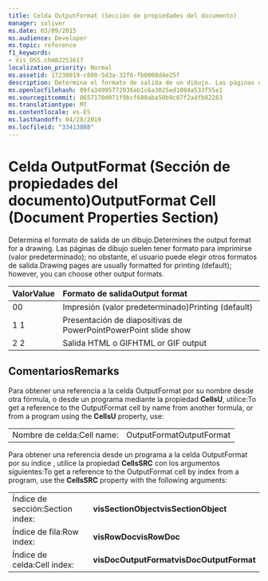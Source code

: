 ```yaml
---
title: Celda OutputFormat (Sección de propiedades del documento)
manager: soliver
ms.date: 03/09/2015
ms.audience: Developer
ms.topic: reference
f1_keywords:
- Vis_DSS.chm82251617
localization_priority: Normal
ms.assetid: 17238019-c800-5d3a-32f6-fb0008d4e25f
description: Determina el formato de salida de un dibujo. Las páginas de dibujo suelen tener formato para imprimirse (valor predeterminado); no obstante, el usuario puede elegir otros formatos de salida.
ms.openlocfilehash: 09fa34095772936ab1c6a3025ed1884a533f55e1
ms.sourcegitcommit: 8657170d071f9bcf680aba50b9c07f2a4fb82283
ms.translationtype: MT
ms.contentlocale: es-ES
ms.lasthandoff: 04/28/2019
ms.locfileid: "33413888"
---
```

# <a name="outputformat-cell-document-properties-section"></a><span data-ttu-id="60619-104">Celda OutputFormat (Sección de propiedades del documento)</span><span class="sxs-lookup"><span data-stu-id="60619-104">OutputFormat Cell (Document Properties Section)</span></span>

<span data-ttu-id="60619-105">Determina el formato de salida de un dibujo.</span><span class="sxs-lookup"><span data-stu-id="60619-105">Determines the output format for a drawing.</span></span> <span data-ttu-id="60619-106">Las páginas de dibujo suelen tener formato para imprimirse (valor predeterminado); no obstante, el usuario puede elegir otros formatos de salida.</span><span class="sxs-lookup"><span data-stu-id="60619-106">Drawing pages are usually formatted for printing (default); however, you can choose other output formats.</span></span>
  
|<span data-ttu-id="60619-107">**Valor**</span><span class="sxs-lookup"><span data-stu-id="60619-107">**Value**</span></span>|<span data-ttu-id="60619-108">**Formato de salida**</span><span class="sxs-lookup"><span data-stu-id="60619-108">**Output format**</span></span>|
|:-----|:-----|
| <span data-ttu-id="60619-109">0</span><span class="sxs-lookup"><span data-stu-id="60619-109">0</span></span>  <br/> | <span data-ttu-id="60619-110">Impresión (valor predeterminado)</span><span class="sxs-lookup"><span data-stu-id="60619-110">Printing (default)</span></span>  <br/> |
| <span data-ttu-id="60619-111">1 </span><span class="sxs-lookup"><span data-stu-id="60619-111">1</span></span>  <br/> | <span data-ttu-id="60619-112">Presentación de diapositivas de PowerPoint</span><span class="sxs-lookup"><span data-stu-id="60619-112">PowerPoint slide show</span></span>  <br/> |
| <span data-ttu-id="60619-113">2 </span><span class="sxs-lookup"><span data-stu-id="60619-113">2</span></span>  <br/> | <span data-ttu-id="60619-114">Salida HTML o GIF</span><span class="sxs-lookup"><span data-stu-id="60619-114">HTML or GIF output</span></span>  <br/> |
   
## <a name="remarks"></a><span data-ttu-id="60619-115">Comentarios</span><span class="sxs-lookup"><span data-stu-id="60619-115">Remarks</span></span>

<span data-ttu-id="60619-116">Para obtener una referencia a la celda OutputFormat por su nombre desde otra fórmula, o desde un programa mediante la propiedad **CellsU**, utilice:</span><span class="sxs-lookup"><span data-stu-id="60619-116">To get a reference to the OutputFormat cell by name from another formula, or from a program using the **CellsU** property, use:</span></span> 
  
|||
|:-----|:-----|
| <span data-ttu-id="60619-117">Nombre de celda:</span><span class="sxs-lookup"><span data-stu-id="60619-117">Cell name:</span></span>  <br/> | <span data-ttu-id="60619-118">OutputFormat</span><span class="sxs-lookup"><span data-stu-id="60619-118">OutputFormat</span></span>  <br/> |
   
<span data-ttu-id="60619-119">Para obtener una referencia desde un programa a la celda OutputFormat por su índice
, utilice la propiedad **CellsSRC** con los argumentos siguientes:</span><span class="sxs-lookup"><span data-stu-id="60619-119">To get a reference to the OutputFormat cell by index from a program, use the **CellsSRC** property with the following arguments:</span></span> 
  
|||
|:-----|:-----|
| <span data-ttu-id="60619-120">Índice de sección:</span><span class="sxs-lookup"><span data-stu-id="60619-120">Section index:</span></span>  <br/> |<span data-ttu-id="60619-121">**visSectionObject**</span><span class="sxs-lookup"><span data-stu-id="60619-121">**visSectionObject**</span></span> <br/> |
| <span data-ttu-id="60619-122">Índice de fila:</span><span class="sxs-lookup"><span data-stu-id="60619-122">Row index:</span></span>  <br/> |<span data-ttu-id="60619-123">**visRowDoc**</span><span class="sxs-lookup"><span data-stu-id="60619-123">**visRowDoc**</span></span> <br/> |
| <span data-ttu-id="60619-124">Índice de celda:</span><span class="sxs-lookup"><span data-stu-id="60619-124">Cell index:</span></span>  <br/> |<span data-ttu-id="60619-125">**visDocOutputFormat**</span><span class="sxs-lookup"><span data-stu-id="60619-125">**visDocOutputFormat**</span></span> <br/> |
   

